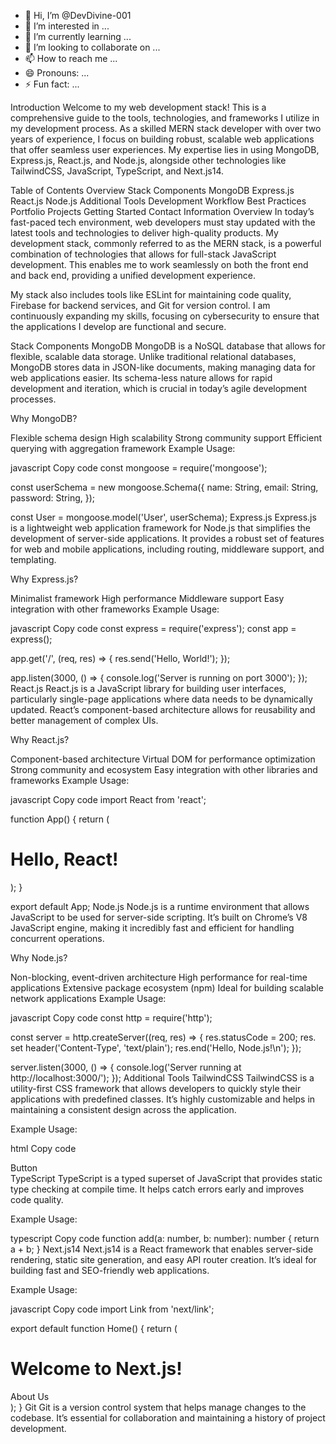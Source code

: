 - 👋 Hi, I’m @DevDivine-001
- 👀 I’m interested in ...
- 🌱 I’m currently learning ...
- 💞️ I’m looking to collaborate on ...
- 📫 How to reach me ...
- 😄 Pronouns: ...
- ⚡ Fun fact: ...

Introduction
Welcome to my web development stack! This is a comprehensive guide to the tools, technologies, and frameworks I utilize in my development process. As a skilled MERN stack developer with over two years of experience, I focus on building robust, scalable web applications that offer seamless user experiences. My expertise lies in using MongoDB, Express.js, React.js, and Node.js, alongside other technologies like TailwindCSS, JavaScript, TypeScript, and Next.js14.

Table of Contents
Overview
Stack Components
MongoDB
Express.js
React.js
Node.js
Additional Tools
Development Workflow
Best Practices
Portfolio Projects
Getting Started
Contact Information
Overview
In today’s fast-paced tech environment, web developers must stay updated with the latest tools and technologies to deliver high-quality products. My development stack, commonly referred to as the MERN stack, is a powerful combination of technologies that allows for full-stack JavaScript development. This enables me to work seamlessly on both the front end and back end, providing a unified development experience.

My stack also includes tools like ESLint for maintaining code quality, Firebase for backend services, and Git for version control. I am continuously expanding my skills, focusing on cybersecurity to ensure that the applications I develop are functional and secure.

Stack Components
MongoDB
MongoDB is a NoSQL database that allows for flexible, scalable data storage. Unlike traditional relational databases, MongoDB stores data in JSON-like documents, making managing data for web applications easier. Its schema-less nature allows for rapid development and iteration, which is crucial in today’s agile development processes.

Why MongoDB?

Flexible schema design
High scalability
Strong community support
Efficient querying with aggregation framework
Example Usage:

javascript
Copy code
const mongoose = require('mongoose');

const userSchema = new mongoose.Schema({
  name: String,
  email: String,
  password: String,
});

const User = mongoose.model('User', userSchema);
Express.js
Express.js is a lightweight web application framework for Node.js that simplifies the development of server-side applications. It provides a robust set of features for web and mobile applications, including routing, middleware support, and templating.

Why Express.js?

Minimalist framework
High performance
Middleware support
Easy integration with other frameworks
Example Usage:

javascript
Copy code
const express = require('express');
const app = express();

app.get('/', (req, res) => {
  res.send('Hello, World!');
});

app.listen(3000, () => {
  console.log('Server is running on port 3000');
});
React.js
React.js is a JavaScript library for building user interfaces, particularly single-page applications where data needs to be dynamically updated. React’s component-based architecture allows for reusability and better management of complex UIs.

Why React.js?

Component-based architecture
Virtual DOM for performance optimization
Strong community and ecosystem
Easy integration with other libraries and frameworks
Example Usage:

javascript
Copy code
import React from 'react';

function App() {
  return (
    <div className="App">
      <h1>Hello, React!</h1>
    </div>
  );
}

export default App;
Node.js
Node.js is a runtime environment that allows JavaScript to be used for server-side scripting. It’s built on Chrome’s V8 JavaScript engine, making it incredibly fast and efficient for handling concurrent operations.

Why Node.js?

Non-blocking, event-driven architecture
High performance for real-time applications
Extensive package ecosystem (npm)
Ideal for building scalable network applications
Example Usage:

javascript
Copy code
const http = require('http');

const server = http.createServer((req, res) => {
  res.statusCode = 200;
  res. set header('Content-Type', 'text/plain');
  res.end('Hello, Node.js!\n');
});

server.listen(3000, () => {
  console.log('Server running at http://localhost:3000/');
});
Additional Tools
TailwindCSS
TailwindCSS is a utility-first CSS framework that allows developers to quickly style their applications with predefined classes. It’s highly customizable and helps in maintaining a consistent design across the application.

Example Usage:

html
Copy code
<div class="bg-blue-500 text-white font-bold py-2 px-4 rounded">
  Button
</div>
TypeScript
TypeScript is a typed superset of JavaScript that provides static type checking at compile time. It helps catch errors early and improves code quality.

Example Usage:

typescript
Copy code
function add(a: number, b: number): number {
  return a + b;
}
Next.js14
Next.js14 is a React framework that enables server-side rendering, static site generation, and easy API router creation. It’s ideal for building fast and SEO-friendly web applications.

Example Usage:

javascript
Copy code
import Link from 'next/link';

export default function Home() {
  return (
    <div>
      <h1>Welcome to Next.js!</h1>
      <Link href="/about">About Us</Link>
    </div>
  );
}
Git
Git is a version control system that helps manage changes to the codebase. It’s essential for collaboration and maintaining a history of project development.

